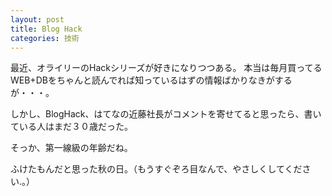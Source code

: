 ```yaml
---
layout: post
title: Blog Hack
categories: 技術
---
```


最近、オライリーのHackシリーズが好きになりつつある。
本当は毎月買ってるWEB+DBをちゃんと読んでれば知っているはずの情報ばかりなきがするが・・・。

しかし、BlogHack、はてなの近藤社長がコメントを寄せてると思ったら、書いている人はまだ３０歳だった。

そっか、第一線級の年齢だね。

ふけたもんだと思った秋の日。（もうすぐぞろ目なんで、やさしくしてください.。）

